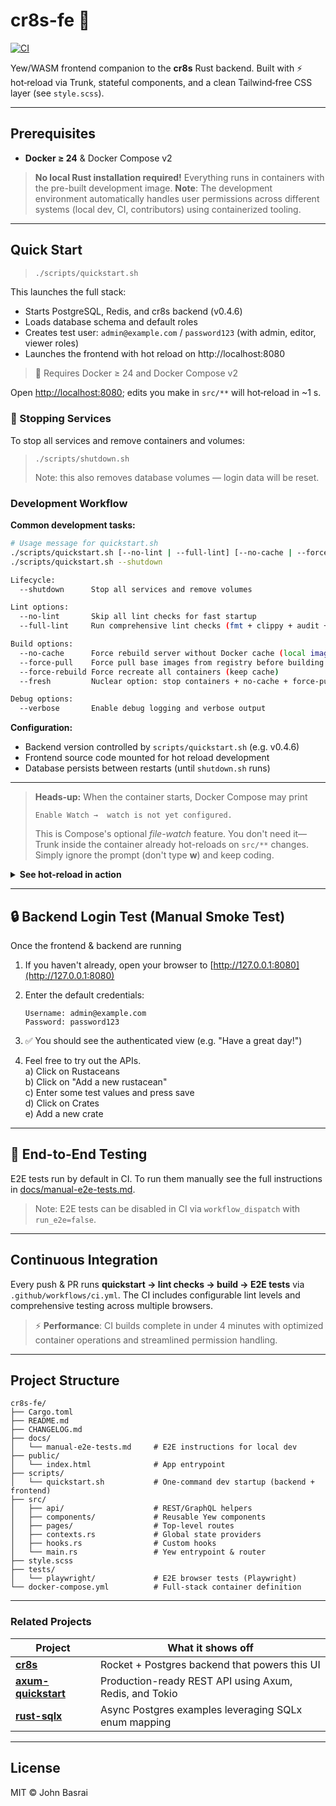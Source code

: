 # cr8s-fe :art:

[![CI](https://github.com/JohnBasrai/cr8s-fe/actions/workflows/ci.yml/badge.svg)](https://github.com/JohnBasrai/cr8s-fe/actions/workflows/ci.yml)

Yew/WASM frontend companion to the **cr8s** Rust backend.
Built with ⚡ hot‑reload via Trunk, stateful components, and a clean Tailwind‑free CSS layer (see `style.scss`).

---

## Prerequisites

* **Docker ≥ 24** & Docker Compose v2

> **No local Rust installation required!** Everything runs in containers with the pre-built development image.
> **Note**: The development environment automatically handles user permissions across different systems (local dev, CI, contributors) using containerized tooling.

---

## Quick Start  

> ```bash
> ./scripts/quickstart.sh
> ```

This launches the full stack:
 - Starts PostgreSQL, Redis, and cr8s backend (v0.4.6)
 - Loads database schema and default roles
 - Creates test user: `admin@example.com` / `password123` (with admin, editor, viewer roles)
 - Launches the frontend with hot reload on http://localhost:8080

> 🐳 Requires Docker ≥ 24 and Docker Compose v2

Open <http://localhost:8080>; edits you make in `src/**` will hot‑reload in ~1 s.

### 🧼 Stopping Services

To stop all services and remove containers and volumes:

> ```
> ./scripts/shutdown.sh
> ```
> Note: this also removes database volumes — login data will be reset.

### Development Workflow

**Common development tasks:**

```bash
# Usage message for quickstart.sh
./scripts/quickstart.sh [--no-lint | --full-lint] [--no-cache | --force-pull | --force-rebuild | --fresh] [--verbose]
./scripts/quickstart.sh --shutdown

Lifecycle:
  --shutdown      Stop all services and remove volumes

Lint options:
  --no-lint       Skip all lint checks for fast startup
  --full-lint     Run comprehensive lint checks (fmt + clippy + audit + outdated)

Build options:
  --no-cache      Force rebuild server without Docker cache (local images only)
  --force-pull    Force pull base images from registry before building
  --force-rebuild Force recreate all containers (keep cache)
  --fresh         Nuclear option: stop containers + no-cache + force-pull + force-recreate

Debug options:
  --verbose       Enable debug logging and verbose output
```

**Configuration:**
- Backend version controlled by `scripts/quickstart.sh` (e.g. v0.4.6)
- Frontend source code mounted for hot reload development
- Database persists between restarts (until `shutdown.sh` runs)

---

> **Heads-up:** When the container starts, Docker Compose may print  
>
> `Enable Watch →  watch is not yet configured.`  
>
> This is Compose's optional *file-watch* feature. You don't need it—  
> Trunk inside the container already hot-reloads on `src/**` changes.  
> Simply ignore the prompt (don't type **w**) and keep coding.

<details>
<summary><strong>See hot-reload in action&nbsp;</strong></summary>

   1. Open `src/components/login_form.rs`.  
   2. Find the line that renders the username field:  

```rust
   <Input label="Username" ... />
```

   3. Change **`"Username"`** to **`"Enter your username"`** and **save**.
   4. Watch the Docker/Trunk terminal — a quick re-compile appears.
   5. Switch back to the browser (still on `/login`) — the placeholder now reads **Enter your username** without a manual refresh.

*Revert the text and save again to watch it snap back.*

</details>

---

## 🔒 Backend Login Test (Manual Smoke Test)

Once the frontend & backend are running

1. If you haven't already, open your browser to [http://127.0.0.1:8080](http://127.0.0.1:8080)
2. Enter the default credentials:

    ```
    Username: admin@example.com
    Password: password123
    ```

3. ✅ You should see the authenticated view (e.g. "Have a great day!")
4. Feel free to try out the APIs.<br>
   a) Click on Rustaceans<br>
   b) Click on "Add a new rustacean"<br>
   c) Enter some test values and press save<br>
   d) Click on Crates<br>
   e) Add a new crate<br>

---

## 🧪 End-to-End Testing

E2E tests run by default in CI. To run them manually see the full instructions in [docs/manual-e2e-tests.md](docs/manual-e2e-tests.md).

> Note: E2E tests can be disabled in CI via `workflow_dispatch` with `run_e2e=false`.

---

## Continuous Integration

Every push & PR runs **quickstart → lint checks → build → E2E tests** via
`.github/workflows/ci.yml`. The CI includes configurable lint levels and comprehensive testing across multiple browsers.
> ⚡ **Performance**: CI builds complete in under 4 minutes with optimized container operations and streamlined permission handling.

---

## Project Structure

```
cr8s-fe/
├── Cargo.toml
├── README.md
├── CHANGELOG.md
├── docs/
│   └── manual-e2e-tests.md     # E2E instructions for local dev
├── public/
│   └── index.html              # App entrypoint
├── scripts/
│   └── quickstart.sh           # One-command dev startup (backend + frontend)
├── src/
│   ├── api/                    # REST/GraphQL helpers
│   ├── components/             # Reusable Yew components
│   ├── pages/                  # Top-level routes
│   ├── contexts.rs             # Global state providers
│   ├── hooks.rs                # Custom hooks
│   └── main.rs                 # Yew entrypoint & router
├── style.scss
├── tests/
│   └── playwright/             # E2E browser tests (Playwright)
└── docker-compose.yml          # Full-stack container definition
```

---

### Related Projects

| Project                                                                 | What it shows off                                           |
|-------------------------------------------------------------------------|-------------------------------------------------------------|
| **[cr8s](https://github.com/JohnBasrai/cr8s)**                          | Rocket + Postgres backend that powers this UI               |
| **[axum-quickstart](https://github.com/JohnBasrai/axum-quickstart)**   | Production-ready REST API using Axum, Redis, and Tokio      |
| **[rust-sqlx](https://github.com/JohnBasrai/rust-sqlx)**               | Async Postgres examples leveraging SQLx enum mapping        |

---

## License

MIT © John Basrai
